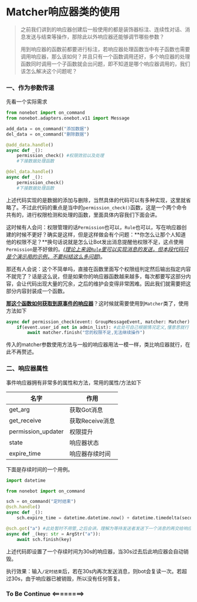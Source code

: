 # Matcher响应器类的使用

> 之前我们讲到的响应器创建后一般使用的都是装饰器标注、连续性对话、消息发送与结束等操作，那除此以外响应器还能够调节哪些参数？
>
> 用到响应器的函数前都要进行标注，若响应器处理函数当中有子函数也需要调用响应器，那么该如何？并且只有一个函数调用还好，多个响应器的处理函数同时调用一个子函数就会出问题，即不知道是哪个响应器调用的，我们该怎么解决这个问题呢？

### 一、作为参数传递

先看一个实际需求

```python
from nonebot import on_command
from nonebot.adapters.onebot.v11 import Message

add_data = on_command("添加数据")
del_data = on_command("删除数据")

@add_data.handle()
async def _():
    permission_check() #权限效验以及处理
    #下接数据处理函数

@del_data.handle()
async def _():
    permission_check()
    #下接数据处理函数
```

上述代码实现的是数据的添加与删除，当然具体的代码可以有多种实现，这里就省略了。不过此代码的重点是当中的`permission_check()`函数，这是一个两个命令共有的，进行权限检测和处理的函数，里面具体内容我们下面会讲。

这时候有人会问：权限管理的话`Permission`也可以，`Rule`也可以，写在响应器创建的时候不更好？确实是这样，但是这样做会有个问题：**你怎么让那个人知道他的权限不足？**换句话说就是怎么让Bot发出消息提醒他权限不足，这点使用`Permission`是不好做的。<u>*(理论上来说`Rule`里可以实现消息的发送，但本段代码只是个演示用的示例，不要纠结这么多问题)*</u>。

那还有人会说：这个不简单吗，直接在函数里面写个权限组判定然后输出指定内容不就完了？话是这么说，但是如果你的响应器函数越来越多，每次都要写这部分内容，会让代码出现大量的冗余，之后的维护会变得非常困难。因此我们就需要把这部分内容封装成一个函数。

**<u>那这个函数如何获取到原事件的响应器</u>**？这时候就需要使用到`Matcher`类了，使用方法如下

```python
async def permission_check(event: GroupMessageEvent, matcher: Matcher):
    if(event.user_id not in admin_list): #此处可自己根据情况定义,懂意思就行
        await matcher.finish("您的权限不足,无法继续操作")
```

传入的matcher参数使用方法与一般的响应器用法一模一样，类比响应器就行，在此不再赘述。

### 二、响应器属性

事件响应器拥有非常多的属性和方法，常用的属性/方法如下

| 名字               | 作用            |
| ------------------ | --------------- |
| get_arg            | 获取Got消息     |
| get_receive        | 获取Receive消息 |
| permission_updater | 权限提升        |
| state              | 响应器状态      |
| expire_time        | 响应器存续时间  |

下面是存续时间的一个用例。

```python
import datetime

from nonebot import on_command

sch = on_command("定时结束")
@sch.handle()
async def _():
    sch.expire_time = datetime.datetime.now() + datetime.timedelta(seconds=100)

@sch.got("a") #此处暂时不用管,之后会讲。理解为等待发送者发送下一个消息的再交给响应器处理的字段就行，用以进行连续性对话。
async def _(key: str = ArgStr("a")):
    await sch.finish(key)
```

上述代码即设置了一个存续时间为30s的响应器，当30s过去后此响应器会自动销毁。

执行效果：输入`/定时结束`后，若在30s内再次发送消息，则bot会复读一次。若超过30s，由于响应器已被销毁，所以没有任何答复。

### To Be Continue <========>